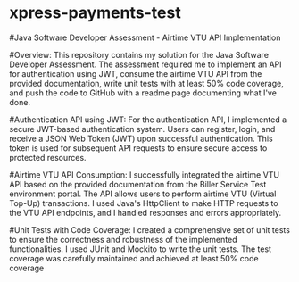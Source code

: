 # xpress-payments-test
#Java Software Developer Assessment - Airtime VTU API Implementation

#Overview:
This repository contains my solution for the Java Software Developer Assessment. The assessment required me to implement an API for authentication using JWT, consume the airtime VTU API from the provided documentation, write unit tests with at least 50% code coverage, and push the code to GitHub with a readme page documenting what I've done.

#Authentication API using JWT:
For the authentication API, I implemented a secure JWT-based authentication system. Users can register, login, and receive a JSON Web Token (JWT) upon successful authentication. This token is used for subsequent API requests to ensure secure access to protected resources.

#Airtime VTU API Consumption:
I successfully integrated the airtime VTU API based on the provided documentation from the Biller Service Test environment portal. The API allows users to perform airtime VTU (Virtual Top-Up) transactions. I used Java's HttpClient to make HTTP requests to the VTU API endpoints, and I handled responses and errors appropriately.

#Unit Tests with Code Coverage:
I created a comprehensive set of unit tests to ensure the correctness and robustness of the implemented functionalities. I used JUnit and Mockito to write the unit tests. The test coverage was carefully maintained and achieved at least 50% code coverage
